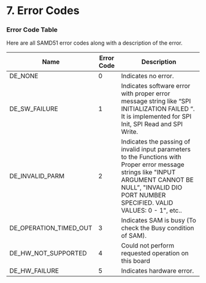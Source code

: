 # 7. Error Codes

### Error Code Table <a href="#error-code-table" id="error-code-table"></a>

Here are all SAMD51 error codes along with a description of the error.

| Name                      | Error Code | Description                                                                                                                                                                                                |
| ------------------------- | ---------- | ---------------------------------------------------------------------------------------------------------------------------------------------------------------------------------------------------------- |
| DE\_NONE                  | 0          | Indicates no error.                                                                                                                                                                                        |
| DE\_SW\_FAILURE           | 1          | Indicates software error with proper error message string like “SPI INITIALIZATION FAILED “. It is implemented for SPI Init, SPI Read and SPI Write.                                                       |
| DE\_INVALID\_PARM         | 2          | Indicates the passing of invalid input parameters to the Functions with Proper error message strings like "INPUT ARGUMENT CANNOT BE NULL”, "INVALID DIO PORT NUMBER SPECIFIED. VALID VALUES: 0 - 1", etc.. |
| DE\_OPERATION\_TIMED\_OUT | 3          | Indicates SAM is busy (To check the Busy condition of SAM).                                                                                                                                                |
| DE\_HW\_NOT\_SUPPORTED    | 4          | Could not perform requested operation on this board                                                                                                                                                        |
| DE\_HW\_FAILURE           | 5          | Indicates hardware error.                                                                                                                                                                                  |
